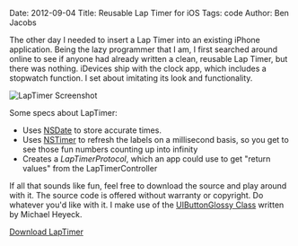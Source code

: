 Date: 2012-09-04
Title: Reusable Lap Timer for iOS
Tags: code
Author: Ben Jacobs

The other day I needed to insert a Lap Timer into an existing iPhone application. Being the lazy programmer that I am, I first searched around online to see if anyone had already written a clean, reusable Lap Timer, but there was nothing. iDevices ship with the clock app, which includes a stopwatch function. I set about imitating its look and functionality.

![LapTimer Screenshot](./images/LapTimer.png)

Some specs about LapTimer:

- Uses [NSDate](https://developer.apple.com/library/mac/#documentation/Cocoa/Reference/Foundation/Classes/nsdate_Class/Reference/Reference.html) to store accurate times.
- Uses [NSTimer](https://developer.apple.com/library/mac/#documentation/Cocoa/Reference/Foundation/Classes/NSTimer_Class/Reference/NSTimer.html) to refresh the labels on a millisecond basis, so you get to see those fun numbers counting up into infinity
- Creates a *LapTimerProtocol*, which an app could use to get "return values" from the LapTimerController

If all that sounds like fun, feel free to download the source and play around with it. The source code is offered without warranty or copyright. Do whatever you'd like with it. I make use of the [UIButtonGlossy Class](http://www.mlsite.net/blog/?p=232) written by Michael Heyeck.

[Download LapTimer](./images/LapTimer.zip)